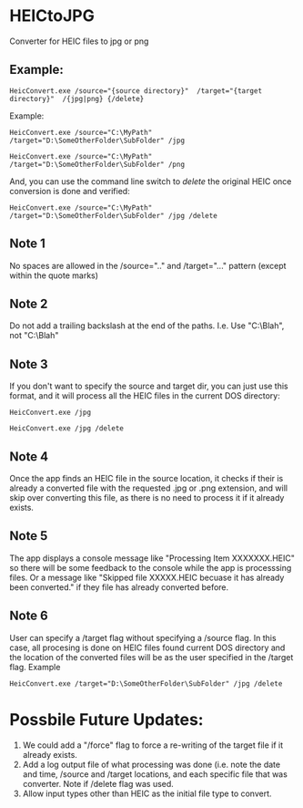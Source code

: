 # HEICtoJPG

Converter for HEIC files to jpg or png


## Example:

    HeicConvert.exe /source="{source directory}"  /target="{target directory}"  /{jpg|png} {/delete}


Example:

    HeicConvert.exe /source="C:\MyPath" /target="D:\SomeOtherFolder\SubFolder" /jpg

    HeicConvert.exe /source="C:\MyPath" /target="D:\SomeOtherFolder\SubFolder" /png


And, you can use the command line switch to *delete* the original HEIC once conversion is done and verified:

    HeicConvert.exe /source="C:\MyPath" /target="D:\SomeOtherFolder\SubFolder" /jpg /delete

## Note 1
No spaces are allowed in the /source=".." and /target="..." pattern (except within the quote marks)

## Note 2
Do not add a trailing backslash at the end of the paths. I.e. Use "C:\Blah", not "C:\Blah\"

## Note 3
If you don't want to specify the source and target dir, you can just use this format, and it will process all the HEIC files in the current DOS directory:

    HeicConvert.exe /jpg
    
    HeicConvert.exe /jpg /delete

## Note 4
Once the app finds an HEIC file in the source location, it checks if their is already a converted file with the requested .jpg or .png extension, and will skip over converting this file, as there is no need to process it if it already exists.

## Note 5
The app displays a console message like "Processing Item XXXXXXX.HEIC" so there will be some feedback to the console while the app is processsing files.  Or a message like "Skipped file XXXXX.HEIC becuase it has already been converted." if they file has already converted before.

## Note 6
User can specify a /target flag without specifying a /source flag. In this case, all procesing is done on HEIC files found current DOS directory and the location of the converted files will be as the user specified in the /target flag. Example

    HeicConvert.exe /target="D:\SomeOtherFolder\SubFolder" /jpg /delete


# Possbile Future Updates:
 1. We could add a "/force" flag to force a re-writing of the target file if it already exists.
 2. Add a log output file of what processing was done (i.e. note the date and time, /source and /target locations, and each specific file that was converter. Note if /delete flag was used.
 3. Allow input types other than HEIC as the initial file type to convert.
 


